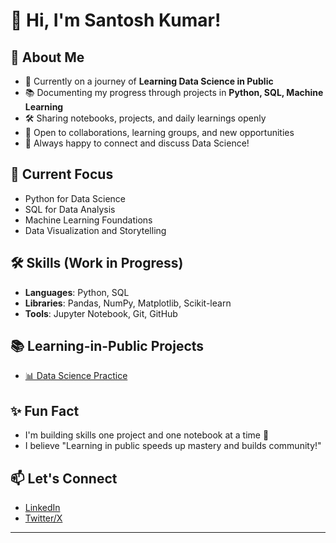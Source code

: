 # 👋 Hi, I'm Santosh Kumar!

## 🚀 About Me
- 🎯 Currently on a journey of **Learning Data Science in Public**
- 📚 Documenting my progress through projects in **Python, SQL, Machine Learning**
- 🛠️ Sharing notebooks, projects, and daily learnings openly
- 🤝 Open to collaborations, learning groups, and new opportunities
- 💬 Always happy to connect and discuss Data Science!

## 🧠 Current Focus
- Python for Data Science
- SQL for Data Analysis
- Machine Learning Foundations
- Data Visualization and Storytelling

## 🛠️ Skills (Work in Progress)
- **Languages**: Python, SQL
- **Libraries**: Pandas, NumPy, Matplotlib, Scikit-learn
- **Tools**: Jupyter Notebook, Git, GitHub

## 📚 Learning-in-Public Projects
- [📊 Data Science Practice](https://github.com/santoshkr123/Data-science-.git)


## ✨ Fun Fact
- I'm building skills one project and one notebook at a time 🚀  
- I believe "Learning in public speeds up mastery and builds community!"

## 📫 Let's Connect
- [LinkedIn](https://www.linkedin.com/in/santosh-kumar-581807245/)
- [Twitter/X](https://x.com/Santosh37107018)

---
